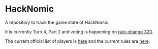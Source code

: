 HackNomic
=========

A repository to track the game state of HackNomic

It is currently Turn 4, Part 2 and voting is happening on [rule-change 320](https://github.com/jameseb7/HackNomic/blob/master/rule-changes/rule-change-320.md).

The current official list of players is [here](https://github.com/jameseb7/HackNomic/blob/master/players.md) and the current rules are [here](https://github.com/jameseb7/HackNomic/blob/master/rules.md).
